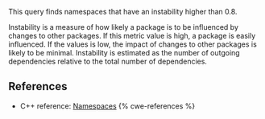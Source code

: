 This query finds namespaces that have an instability higher than 0.8.

Instability is a measure of how likely a package is to be influenced by changes to other packages. If this metric value is high, a package is easily influenced. If the values is low, the impact of changes to other packages is likely to be minimal. Instability is estimated as the number of outgoing dependencies relative to the total number of dependencies.


## References
* C++ reference: [Namespaces](https://en.cppreference.com/w/cpp/language/namespace)
{% cwe-references %}
